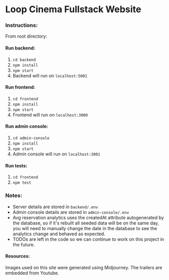 # Loop Cinema Fullstack Website

### Instructions:

From root directory:

#### Run backend:

1. `cd backend`
2. `npm install`
3. `npm start`
4. Backend will run on `localhost:5001`

#### Run frontend:

1. `cd frontend`
2. `npm install`
3. `npm start`
4. Frontend will run on `localhost:3000`

#### Run admin console:

1. `cd admin-console`
2. `npm install`
3. `npm start`
4. Admin console will run on `localhost:3001`

#### Run tests:

1. `cd frontend`
2. `npm test`

### Notes:

- Server details are stored in `backend/.env`
- Admin console details are stored in `admin-console/.env`
- Avg reservation analytics uses the createdAt attribute autogenerated by the database, so if it's rebuilt all seeded data will be on the same day, you will need to manually change the date in the database to see the analytics change and behaved as expected.
- TODOs are left in the code so we can continue to work on this project in the future.

#### Resources:

Images used on this site were generated using Midjourney.
The trailers are embedded from Youtube.
